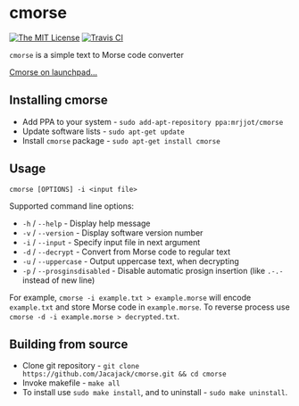 # cmorse
[![The MIT License](https://img.shields.io/badge/license-MIT-orange.svg?style=flat-square)](http://opensource.org/licenses/MIT)
[![Travis CI](https://img.shields.io/travis/Jacajack/cmorse.svg?style=flat-square)](https://travis-ci.org/Jacajack/cmorse)

`cmorse` is a simple text to Morse code converter

[Cmorse on launchpad...](https://launchpad.net/cmorse)

## Installing cmorse
 - Add PPA to your system - `sudo add-apt-repository ppa:mrjjot/cmorse`
 - Update software lists - `sudo apt-get update`
 - Install `cmorse` package - `sudo apt-get install cmorse`


## Usage
`cmorse [OPTIONS] -i <input file>`

Supported command line options:
 - `-h` / `--help` - Display help message
 - `-v` / `--version` - Display software version number
 - `-i` / `--input` - Specify input file in next argument
 - `-d` / `--decrypt` - Convert from Morse code to regular text
 - `-u` / `--uppercase` - Output uppercase text, when decrypting
 - `-p` / `--prosginsdisabled` - Disable automatic prosign insertion (like `.-.-` instead of new line)

For example, `cmorse -i example.txt > example.morse` will encode `example.txt` and store Morse code in `example.morse`.
To reverse process use `cmorse -d -i example.morse > decrypted.txt`.

## Building from source
 - Clone git repository - `git clone https://github.com/Jacajack/cmorse.git && cd cmorse`
 - Invoke makefile - `make all`
 - To install use `sudo make install`, and to uninstall - `sudo make uninstall`.
